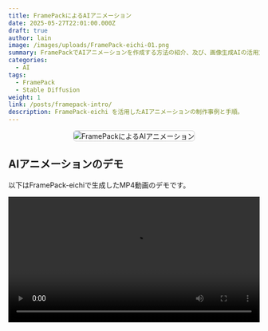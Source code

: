 ```yaml
---
title: FramePackによるAIアニメーション
date: 2025-05-27T22:01:00.000Z
draft: true
author: lain
image: /images/uploads/FramePack-eichi-01.png
summary: FramePackでAIアニメーションを作成する方法の紹介、及び、画像生成AIの活用方法
categories:
  - AI
tags:
  - FramePack
  - Stable Diffusion
weight: 1
link: /posts/framepack-intro/
description: FramePack-eichi を活用したAIアニメーションの制作事例と手順。
---
```

<center>
<img src="/images/uploads/framepack-eichi-01.png" alt="FramePackによるAIアニメーション" style="max-width:80%; height:auto; border:1px solid #ccc; border-radius:6px;" />
</center>

## AIアニメーションのデモ

以下はFramePack-eichiで生成したMP4動画のデモです。

<div class="video-frame">
  <video controls width="100%" preload="metadata">
    <source src="/videos/FramePack-eichi-01.mp4" type="video/mp4">
    お使いのブラウザは動画の再生に対応していません。
  </video>
</div>
